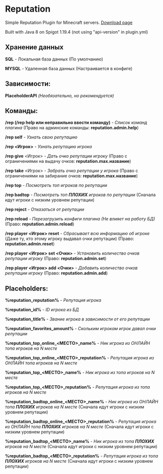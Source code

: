 # Reputation
Simple Reputation Plugin for Minecraft servers.
[Download page](https://spigotmc.ru/resources/124/)

Built with Java 8 on Spigot 1.19.4 (not using "api-version" in plugin.yml)

## Хранение данных
__SQL__ - Локальная база данных (По умолчанию)

__MYSQL__ - Удаленная база данных (Настраивается в конфиге)

## Зависимости:
__PlaceholderAPI__ *(Необязательно, но рекомендуется)*

## Команды:

**/rep (/rep help или неправильно ввести команду)** - _Cписок команд плагина_ (Право на админские команды: __reputation.admin.help__)

**/rep self** - _Узнать свою репутацию_

**/rep <Игрок>** - _Узнать репутацию игрока_

**/rep give** <Игрок> - _Дать очко репутации игроку_ (Право с ограничениями на выдачу очков: __reputation.max.название__)

**/rep take** <Игрок> - _Забрать очко репутации у игрока_ (Право с ограничениями на забирание очков: __reputation.max.название__)

**/rep top** - _Посмотреть топ игроков по репутации_

**/rep badtop** - _Посмотреть топ __ПЛОХИХ__ игроков по репутации_ (Сначала идут игроки с низким уровнем репутации)

**/rep reject** - _Отказаться от репутации_

**/rep reload** - _Перезагрузить конфиги плагина (Не влияет на работу БД)_ (Право: __reputation.admin.reload__)

**/rep player <Игрок> reset** - _Сбрасывает всю информацию об игроке_ (Даже ту, кто этому игроку выдавал очки репутации) (Право: __reputation.admin.reset__)

**/rep player <Игрок> set <Очки>** - _Установить количество очков репутации игроку_ (Право: __reputation.admin.set__)

**/rep player <Игрок> add <Очки>** - _Добавить количество очков репутации игроку_ (Право: __reputation.admin.add__)


## Placeholders:
**%reputation_reputation%** - _Репутация игрока_

**%reputation_id%** - _ID игрока из БД_

**%reputation_title%** - _Звание игрока в зависимости от его репутации_

**%reputation_favorites_amount%** - _Скольким игрокам игрок давал очки репутации_

**%reputation_top_online_<МЕСТО>_name%** - _Ник игрока из ОНЛАЙН топа игроков на N месте_

**%reputation_top_online_<МЕСТО>_reputation%** - _Репутация игрока из ОНЛАЙН топа игроков на N месте_

**%reputation_top_<МЕСТО>_name%** - _Ник игрока из топа игроков на N месте_

**%reputation_top_<МЕСТО>_reputation%** - _Репутация игрока из топа игроков на N месте_

**%reputation_badtop_online_<МЕСТО>_name%** - _Ник игрока из ОНЛАЙН топа __ПЛОХИХ__ игроков на N месте_ (Сначала идут игроки с низким уровнем репутации)

**%reputation_badtop_online_<МЕСТО>_reputation%** - _Репутация игрока из ОНЛАЙН топа __ПЛОХИХ__ игроков на N месте_ (Сначала идут игроки с низким уровнем репутации)

**%reputation_badtop_<МЕСТО>_name%** - _Ник игрока из топа __ПЛОХИХ__ игроков на N месте_ (Сначала идут игроки с низким уровнем репутации)

**%reputation_badtop_<МЕСТО>_reputation%** - _Репутация игрока из топа __ПЛОХИХ__ игроков на N месте_ (Сначала идут игроки с низким уровнем репутации)